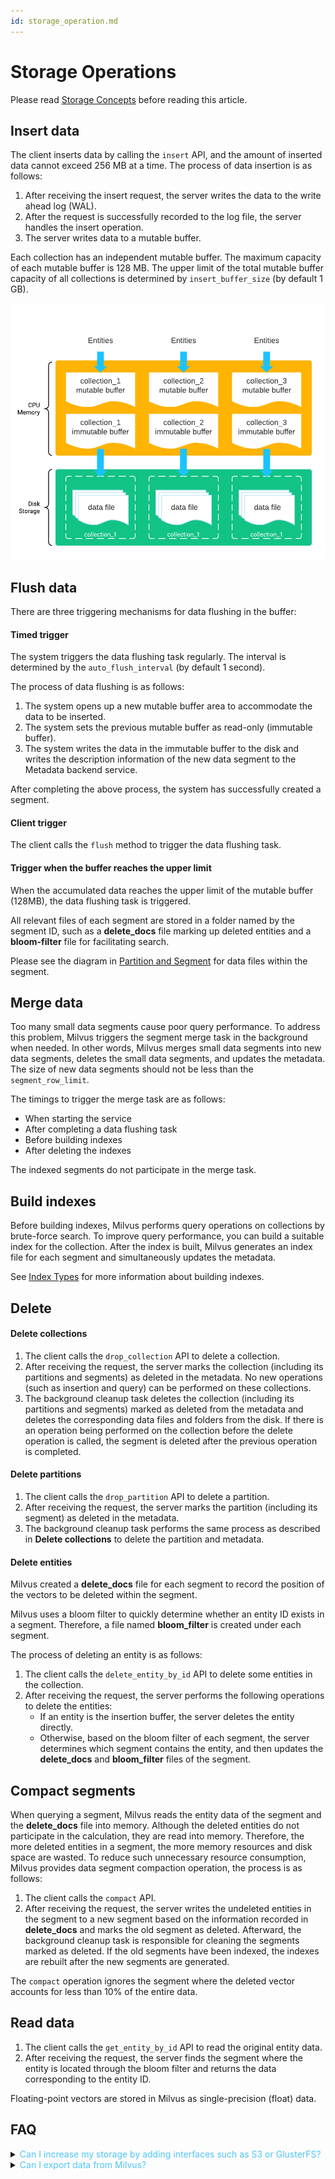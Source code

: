```yaml
---
id: storage_operation.md
---
```


# Storage Operations

<div class="alert note">
Please read <a href="storage_concept.md">Storage Concepts</a> before reading this article.
</div>


## Insert data

The client inserts data by calling the `insert` API, and the amount of inserted data cannot exceed 256 MB at a time. The process of data insertion is as follows:

1. After receiving the insert request, the server writes the data to the write ahead log (WAL).
2. After the request is successfully recorded to the log file, the server handles the insert operation.
3. The server writes data to a mutable buffer.

<div class="alert note">
Each collection has an independent mutable buffer. The maximum capacity of each mutable buffer is 128 MB. The upper limit of the total mutable buffer capacity of all collections is determined by <code>insert_buffer_size</code> (by default 1 GB).
</div>


![insert](../../../assets/storage/insert.png)

## Flush data

There are three triggering mechanisms for data flushing in the buffer:

#### Timed trigger

The system triggers the data flushing task regularly. The interval is determined by the `auto_flush_interval` (by default 1 second).

The process of data flushing is as follows:

1. The system opens up a new mutable buffer area to accommodate the data to be inserted.
2. The system sets the previous mutable buffer as read-only (immutable buffer).
3. The system writes the data in the immutable buffer to the disk and writes the description information of the new data segment to the Metadata backend service.

After completing the above process, the system has successfully created a segment.

#### Client trigger

The client calls the `flush` method to trigger the data flushing task.
#### Trigger when the buffer reaches the upper limit

When the accumulated data reaches the upper limit of the mutable buffer (128MB), the data flushing task is triggered.

All relevant files of each segment are stored in a folder named by the segment ID, such as a **delete_docs** file marking up deleted entities and a **bloom-filter** file for facilitating search.

<div class="alert info">
Please see the diagram in <a href="storage_concept.md#Partition-and-segment">Partition and Segment</a> for data files within the segment.
</div>



## Merge data

Too many small data segments cause poor query performance. To address this problem, Milvus triggers the segment merge task in the background when needed. In other words, Milvus merges small data segments into new data segments, deletes the small data segments, and updates the metadata. The size of new data segments should not be less than the `segment_row_limit`.

The timings to trigger the merge task are as follows:

- When starting the service
- After completing a data flushing task
- Before building indexes
- After deleting the indexes

<div class="alert note">
The indexed segments do not participate in the merge task.
</div>


## Build indexes

Before building indexes, Milvus performs query operations on collections by brute-force search. To improve query performance, you can build a suitable index for the collection. After the index is built, Milvus generates an index file for each segment and simultaneously updates the metadata.

<div class="alert info">
See <a href="index.md">Index Types</a> for more information about building indexes.
</div>


## Delete

#### Delete collections

1. The client calls the `drop_collection` API to delete a collection.
2. After receiving the request, the server marks the collection (including its partitions and segments) as deleted in the metadata. No new operations (such as insertion and query) can be performed on these collections.
3. The background cleanup task deletes the collection (including its partitions and segments) marked as deleted from the metadata and deletes the corresponding data files and folders from the disk. If there is an operation being performed on the collection before the delete operation is called, the segment is deleted after the previous operation is completed.

#### Delete partitions

1. The client calls the `drop_partition` API to delete a partition.
2. After receiving the request, the server marks the partition (including its segment) as deleted in the metadata.
3. The background cleanup task performs the same process as described in **Delete collections** to delete the partition and metadata.

#### Delete entities

Milvus created a **delete_docs** file for each segment to record the position of the vectors to be deleted within the segment.

Milvus uses a bloom filter to quickly determine whether an entity ID exists in a segment. Therefore, a file named **bloom_filter** is created under each segment.

The process of deleting an entity is as follows:

1. The client calls the `delete_entity_by_id` API to delete some entities in the collection.
2. After receiving the request, the server performs the following operations to delete the entities:
    * If an entity is the insertion buffer, the server deletes the entity directly.
    * Otherwise, based on the bloom filter of each segment, the server determines which segment contains the entity, and then updates the **delete_docs** and **bloom_filter** files of the segment.

## Compact segments

When querying a segment, Milvus reads the entity data of the segment and the **delete_docs** file into memory. Although the deleted entities do not participate in the calculation, they are read into memory. Therefore, the more deleted entities in a segment, the more memory resources and disk space are wasted. To reduce such unnecessary resource consumption, Milvus provides data segment compaction operation, the process is as follows:

1. The client calls the `compact` API.
2. After receiving the request, the server writes the undeleted entities in the segment to a new segment based on the information recorded in **delete_docs** and marks the old segment as deleted. Afterward, the background cleanup task is responsible for cleaning the segments marked as deleted. If the old segments have been indexed, the indexes are rebuilt after the new segments are generated.

<div class="alert note">
The <code>compact</code> operation ignores the segment where the deleted vector accounts for less than 10% of the entire data.
</div>


## Read data

1. The client calls the `get_entity_by_id` API to read the original entity data.
2. After receiving the request, the server finds the segment where the entity is located through the bloom filter and returns the data corresponding to the entity ID.

<div class="alert note">
Floating-point vectors are stored in Milvus as single-precision (float) data.
</div>


## FAQ

<details>
<summary><font color="#4fc4f9">Can I increase my storage by adding interfaces such as S3 or GlusterFS?</font></summary>
No, you cannot. Milvus does not support this feature for now.
</details>
<details>
<summary><font color="#4fc4f9">Can I export data from Milvus?</font></summary>
We do not have a dedicated tool as yet. You can call <code>get_entity_by_id</code> to get the intended vectors by ID.
</details>
